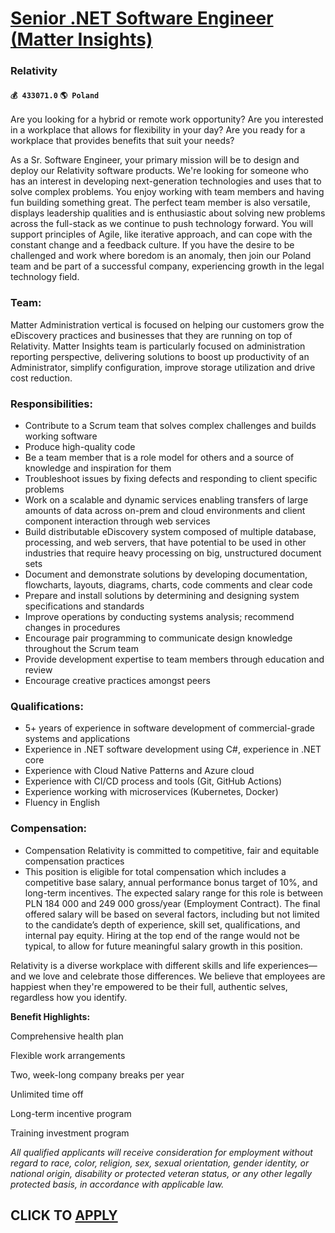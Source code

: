 # [Senior .NET Software Engineer (Matter Insights)](https://www.remotewlb.com/apply/senior-net-software-engineer-matter-insights)  
### Relativity  
#### `💰 433071.0` `🌎 Poland`  

Are you looking for a hybrid or remote work opportunity? Are you interested in a workplace that allows for flexibility in your day? Are you ready for a workplace that provides benefits that suit your needs?

As a Sr. Software Engineer, your primary mission will be to design and deploy our Relativity software products. We're looking for someone who has an interest in developing next-generation technologies and uses that to solve complex problems. You enjoy working with team members and having fun building something great. The perfect team member is also versatile, displays leadership qualities and is enthusiastic about solving new problems across the full-stack as we continue to push technology forward. You will support principles of Agile, like iterative approach, and can cope with the constant change and a feedback culture. If you have the desire to be challenged and work where boredom is an anomaly, then join our Poland team and be part of a successful company, experiencing growth in the legal technology field.

### Team:

Matter Administration vertical is focused on helping our customers grow the eDiscovery practices and businesses that they are running on top of Relativity. Matter Insights team is particularly focused on administration reporting perspective, delivering solutions to boost up productivity of an Administrator, simplify configuration, improve storage utilization and drive cost reduction.

### Responsibilities:

  * Contribute to a Scrum team that solves complex challenges and builds working software 
  * Produce high-quality code 
  * Be a team member that is a role model for others and a source of knowledge and inspiration for them 
  * Troubleshoot issues by fixing defects and responding to client specific problems 
  * Work on a scalable and dynamic services enabling transfers of large amounts of data across on-prem and cloud environments and client component interaction through web services 
  * Build distributable eDiscovery system composed of multiple database, processing, and web servers, that have potential to be used in other industries that require heavy processing on big, unstructured document sets 
  * Document and demonstrate solutions by developing documentation, flowcharts, layouts, diagrams, charts, code comments and clear code 
  * Prepare and install solutions by determining and designing system specifications and standards 
  * Improve operations by conducting systems analysis; recommend changes in procedures 
  * Encourage pair programming to communicate design knowledge throughout the Scrum team 
  * Provide development expertise to team members through education and review 
  * Encourage creative practices amongst peers 

### Qualifications:

  * 5+ years of experience in software development of commercial-grade systems and applications 
  * Experience in .NET software development using C#, experience in .NET core 
  * Experience with Cloud Native Patterns and Azure cloud 
  * Experience with CI/CD process and tools (Git, GitHub Actions) 
  * Experience working with microservices (Kubernetes, Docker) 
  * Fluency in English 

### Compensation:

  * Compensation Relativity is committed to competitive, fair and equitable compensation practices
  * This position is eligible for total compensation which includes a competitive base salary, annual performance bonus target of 10%, and long-term incentives. The expected salary range for this role is between PLN 184 000 and 249 000 gross/year (Employment Contract). The final offered salary will be based on several factors, including but not limited to the candidate’s depth of experience, skill set, qualifications, and internal pay equity. Hiring at the top end of the range would not be typical, to allow for future meaningful salary growth in this position.

Relativity is a diverse workplace with different skills and life experiences—and we love and celebrate those differences. We believe that employees are happiest when they're empowered to be their full, authentic selves, regardless how you identify.

 **Benefit Highlights:**

Comprehensive health plan

Flexible work arrangements

Two, week-long company breaks per year

Unlimited time off

Long-term incentive program

Training investment program

 _All qualified applicants will receive consideration for employment without regard to race, color, religion, sex, sexual orientation, gender identity, or national origin, disability or protected veteran status, or any other legally protected basis, in accordance with applicable law._

  
## CLICK TO [APPLY](https://www.remotewlb.com/apply/senior-net-software-engineer-matter-insights)

